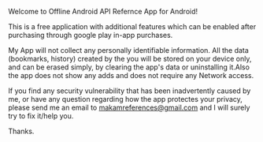 Welcome to Offline Android API Refernce App  for Android!

This is a free application with additional features which can be enabled after purchasing through google play in-app purchases.

My App will not collect any personally identifiable information. All the data (bookmarks, history) created by the you will be stored on your device only, and can be erased simply, by clearing the app's data or uninstalling it.Also the app does not show any adds and does not require any Network access.

If you find any security vulnerability that has been inadvertently caused by me, or have any question regarding how the app protectes your privacy, please send me an email to makamreferences@gmail.com and I will surely try to fix it/help you.

Thanks.
